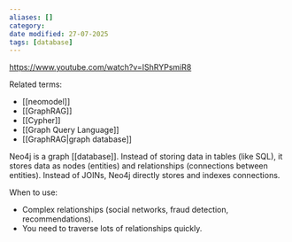 ```yaml
---
aliases: []
category:
date modified: 27-07-2025
tags: [database]
---
```

https://www.youtube.com/watch?v=IShRYPsmiR8

Related terms:
- [[neomodel]]
- [[GraphRAG]]
- [[Cypher]]
- [[Graph Query Language]]
- [[GraphRAG|graph database]]

Neo4j is a graph [[database]]. Instead of storing data in tables (like SQL), it stores data as nodes (entities) and relationships (connections between entities). Instead of JOINs, Neo4j directly stores and indexes connections.

When to use:  
  - Complex relationships (social networks, fraud detection, recommendations).
  - You need to traverse lots of relationships quickly.
